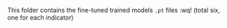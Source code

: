 
This folder contains the fine-tuned trained models `.pt` files :wq!
(total six, one for each indicator)

